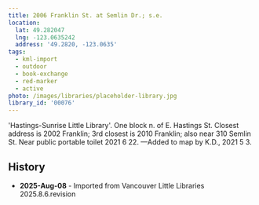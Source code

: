 ```yaml
---
title: 2006 Franklin St. at Semlin Dr.; s.e.
location:
  lat: 49.282047
  lng: -123.0635242
  address: '49.2820, -123.0635'
tags:
  - kml-import
  - outdoor
  - book-exchange
  - red-marker
  - active
photo: /images/libraries/placeholder-library.jpg
library_id: '00076'
---
```

'Hastings-Sunrise Little Library'. 
One block n. of E. Hastings St.
Closest address is 2002 Franklin; 3rd closest is 2010 Franklin; also near 310 Semlin St.
Near public portable toilet 2021 6 22.
—Added to map by K.D., 2021 5 3.

## History
- **2025-Aug-08** - Imported from Vancouver Little Libraries 2025.8.6.revision
